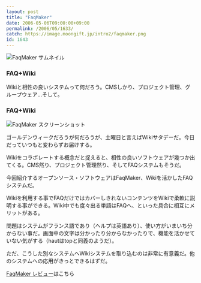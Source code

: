 ```yaml
---
layout: post
title: "FaqMaker"
date: 2006-05-06T09:00:00+09:00
permalink: /2006/05/1633/
catch: https://image.moongift.jp/intro2/faqmaker.png
id: 1643
---
```

 ![FaqMaker サムネイル](https://image.moongift.jp/intro2/faqmaker.t.png "FaqMaker サムネイル")
  

### FAQ+Wiki
  
Wikiと相性の良いシステムって何だろう。CMSしかり、プロジェクト管理、グループウェア…そして。  
<!--more-->  

### FAQ+Wiki
  

![FaqMaker スクリーンショット](https://image.moongift.jp/intro2/faqmaker.png "FaqMaker スクリーンショット")

  

ゴールデンウィークだろうが何だろうが、土曜日と言えばWikiサタデーだ。今日だっていつもと変わらずお届けする。

  

Wikiをコラボレートする概念だと捉えると、相性の良いソフトウェアが幾つか出てくる。CMS然り、プロジェクト管理然り、そしてFAQシステムもそうだ。

  

今回紹介するオープンソース・ソフトウェアはFaqMaker、Wikiを活かしたFAQシステムだ。

  

Wikiを利用する事でFAQだけではカバーしきれないコンテンツをWikiで柔軟に説明する事ができる。Wiki中でも度々出る単語はFAQへ、といった具合に相互にメリットがある。

  

問題はシステムがフランス語であり（ヘルプは英語あり）、使い方がいまいち分からない事だ。画面中の文字は分かったり分からなかったりで、機能を活かせていない気がする（hautはtopと同義のようだ）。

  

ただ、こうした別なシステムへWikiシステムを取り込むのは非常に有意義だ。他のシステムへの応用がきっとできるはずだ。

  

[FaqMaker レビュー](http://oss.moongift.jp/review/i-1640.html)はこちら

